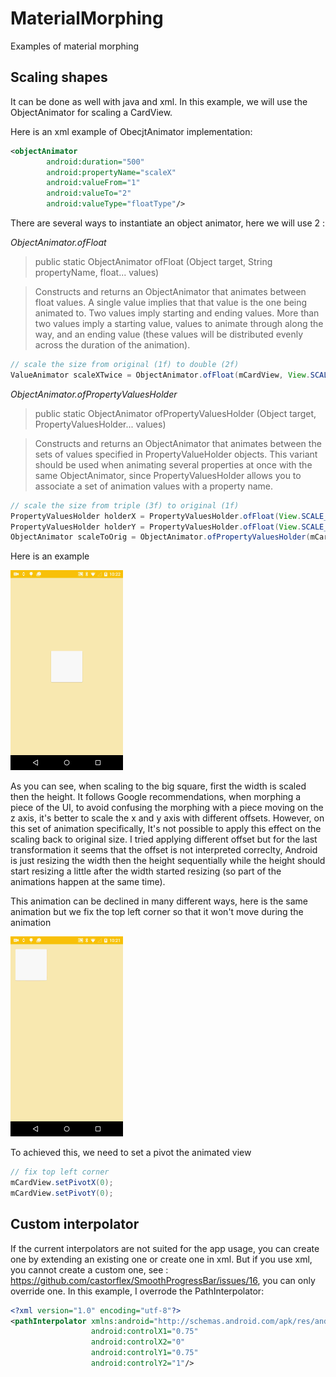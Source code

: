 # MaterialMorphing
Examples of material morphing

## Scaling shapes
It can be done as well with java and xml. In this example, we will use the ObjectAnimator for scaling a CardView.

Here is an xml example of ObecjtAnimator implementation:

```xml
<objectAnimator
        android:duration="500"
        android:propertyName="scaleX"
        android:valueFrom="1"
        android:valueTo="2"
        android:valueType="floatType"/>
```

There are several ways to instantiate an object animator, here we will use 2 : 

*ObjectAnimator.ofFloat*

> public static ObjectAnimator ofFloat (Object target, String propertyName, float... values)

> Constructs and returns an ObjectAnimator that animates between float values. A single value implies that that value is the one being animated to. Two values imply starting and ending values. More than two values imply a starting value, values to animate through along the way, and an ending value (these values will be distributed evenly across the duration of the animation).

```java
// scale the size from original (1f) to double (2f)
ValueAnimator scaleXTwice = ObjectAnimator.ofFloat(mCardView, View.SCALE_X, 1f, 2f);
```

*ObjectAnimator.ofPropertyValuesHolder*

> public static ObjectAnimator ofPropertyValuesHolder (Object target, PropertyValuesHolder... values)

> Constructs and returns an ObjectAnimator that animates between the sets of values specified in PropertyValueHolder objects. This variant should be used when animating several properties at once with the same ObjectAnimator, since PropertyValuesHolder allows you to associate a set of animation values with a property name.

```java
// scale the size from triple (3f) to original (1f)
PropertyValuesHolder holderX = PropertyValuesHolder.ofFloat(View.SCALE_X, 3f, 1f);
PropertyValuesHolder holderY = PropertyValuesHolder.ofFloat(View.SCALE_Y, 3f, 1f);
ObjectAnimator scaleToOrig = ObjectAnimator.ofPropertyValuesHolder(mCardView, holderX, holderY);
```
Here is an example

![Demo](images/materialmorphing.gif)

As you can see, when scaling to the big square, first the width is scaled then the height. It follows Google recommendations, when morphing a piece of the UI, to avoid confusing the morphing with a piece moving on the z axis, it's better to scale the x and y axis with different offsets. However, on this set of animation specifically, It's not possible to apply this effect on the scaling back to original size. I tried applying different offset but for the last transformation it seems that the offset is not interpreted correclty, Android is just resizing the width then the height sequentially while the height should start resizing a little after the width started resizing (so part of the animations happen at the same time).

This animation can be declined in many different ways, here is the same animation but we fix the top left corner so that it won't move during the animation

![Demo](images/materialmorphingfixed.gif)

To achieved this, we need to set a pivot the animated view
```java
// fix top left corner
mCardView.setPivotX(0);
mCardView.setPivotY(0);
```

## Custom interpolator
If the current interpolators are not suited for the app usage, you can create one by extending an existing one or create one in xml. But if you use xml, you cannot create a custom one, see : https://github.com/castorflex/SmoothProgressBar/issues/16, you can only override one.
In this example, I overrode the PathInterpolator:

```xml
<?xml version="1.0" encoding="utf-8"?>
<pathInterpolator xmlns:android="http://schemas.android.com/apk/res/android"
                  android:controlX1="0.75"
                  android:controlX2="0"
                  android:controlY1="0.75"
                  android:controlY2="1"/>
```
